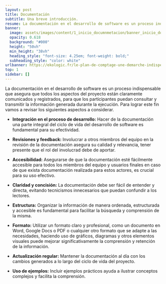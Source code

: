 ```yaml
---
layout: post
title: Documentación
subtitle: Una breve introducción.
resume: La documentación en el desarrollo de software es un proceso indispensable que asegura que todos los aspectos del proyecto están claramente comunicados y registrados, para que los participantes puedan consultar y transmitir la información generada durante la ejecución. Para lograr este fin vamos a revisar los siguientes aspectos a considerar.
banner:
  image: assets/images/content/1_inicio_documnmetacion/banner_inicio_documentacion.jpg
  opacity: 0.618
  background: "#000"
  height: "50vh"
  min_height: "38vh"
  heading_style: "font-size: 4.25em; font-weight: bold;"
  subheading_style: "color: white"
urlbanner: https://ekologic.fr/le-plan-de-comptage-une-demarche-indispensable-pour-optimiser-la-performance-energetique/
top: 1
sidebar: []
---
```


La documentación en el desarrollo de software es un proceso indispensable que asegura que todos los aspectos del proyecto están claramente comunicados y registrados, para que los participantes puedan consultar y transmitir la información generada durante la ejecución. Para lograr este fin vamos a revisar los siguientes aspectos a considerar.


- **Integración en el proceso de desarrollo:** Hacer de la documentación una parte integral del ciclo de vida del desarrollo de software es fundamental para su efectividad.

- **Revisiones y feedback:** Involucrar a otros miembros del equipo en la revisión de la documentación asegura su calidad y relevancia, tener presente que el rol del involucrad debe de aportar.

- **Accesibilidad:** Asegurarse de que la documentación esté fácilmente accesible para todos los miembros del equipo y usuarios finales en caso de que exista documentación realizada para estos actores, es crucial para su uso efectivo.

- **Claridad y concisión:** La documentación debe ser fácil de entender y directa, evitando tecnicismos innecesarios que puedan confundir a los lectores.

- **Estructura:** Organizar la información de manera ordenada, estructurada y accesible es fundamental para facilitar la búsqueda y comprensión de la misma.

- **Formato:** Utilizar un formato claro y profesional, como un documento en Word, Google Docs o PDF o cualquier otro formato que se adapte a las necesidades, haciendo uso de gráficos, diagramas y otros elementos visuales puede mejorar significativamente la comprensión y retención de la información.

- **Actualización regular:** Mantener la documentación al día con los cambios generados a lo largo del ciclo de vida del proyecto.

- **Uso de ejemplos:** Incluir ejemplos prácticos ayuda a ilustrar conceptos complejos y facilita la comprensión.

